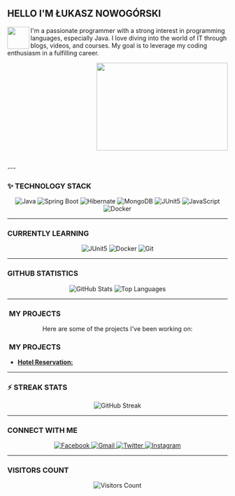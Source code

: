 ##  HELLO I'M ŁUKASZ NOWOGÓRSKI 

<div align="left">
  <img src="https://media.giphy.com/media/LY8yDak6Tngb6FfPrt/giphy.gif" align="left" width="50" height="50" />
</div>

I'm a passionate programmer with a strong interest in programming languages, especially Java. I love diving into the world of IT through blogs, videos, and courses. My goal is to leverage my coding enthusiasm in a fulfilling career.

<div align="right">
  <img src="https://i.pinimg.com/originals/8c/99/32/8c9932467d165651c6a2b0287b3a4a28.gif" width="300" height="200" />
</div>

<br clear="both"> ---

### ✨ TECHNOLOGY STACK

<p align="center">
  <img src="https://img.shields.io/badge/Java-%23ED8B00.svg?style=for-the-badge&logo=java&logoColor=white" alt="Java">
  <img src="https://img.shields.io/badge/Spring_Boot-6DB33F?style=for-the-badge&logo=spring-boot&logoColor=white" alt="Spring Boot">
  <img src="https://img.shields.io/badge/Hibernate-59AB60?style=for-the-badge&logo=hibernate&logoColor=white" alt="Hibernate">
  <img src="https://img.shields.io/badge/MongoDB-%2347A248.svg?style=for-the-badge&logo=mongodb&logoColor=white" alt="MongoDB">
  <img src="https://img.shields.io/badge/JUnit5-25A162?style=for-the-badge&logo=junit5&logoColor=white" alt="JUnit5">
  <img src="https://img.shields.io/badge/JavaScript-F7DF1E?style=for-the-badge&logo=javascript&logoColor=black" alt="JavaScript">
  <img src="https://img.shields.io/badge/Docker-%230db7ed.svg?style=for-the-badge&logo=docker&logoColor=white" alt="Docker">
</p>

---

###  CURRENTLY LEARNING

<p align="center">
  <img src="https://img.shields.io/badge/JUnit5-%232C5263.svg?style=for-the-badge&logo=JUnit5&logoColor=white" alt="JUnit5">
  <img src="https://img.shields.io/badge/Docker-%232496ED.svg?style=for-the-badge&logo=docker&logoColor=white" alt="Docker">
  <img src="https://img.shields.io/badge/Git-%23F05032.svg?style=for-the-badge&logo=git&logoColor=white" alt="Git">
</p>

---

###  GITHUB STATISTICS

<p align="center">
  <img src="https://github-readme-stats.vercel.app/api?username=luxus-0&show_icons=true&theme=tokyonight" alt="GitHub Stats">
  <img src="https://github-readme-stats.vercel.app/api/top-langs/?username=luxus-0&show_icons=true&theme=tokyonight&exclude_repo=Lotto_Game" alt="Top Languages">
</p>

---

### ️ MY PROJECTS

<p align="center">
  Here are some of the projects I've been working on:

 ### ️ MY PROJECTS
 
* [**Hotel Reservation:**](https://github.com/luxus-0/hotel-reservation)
</p>

---

### ⚡ STREAK STATS

<p align="center">
  <img src="https://github-readme-streak-stats.herokuapp.com/?user=luxus-0&theme=tokyonight" alt="GitHub Streak">
</p>

---

###  CONNECT WITH ME

<p align="center">
  <a href="https://www.facebook.com/profile.php?id=100000975680046" target="_blank">
    <img src="https://img.icons8.com/color/50/000000/facebook-new.png" alt="Facebook">
  </a>
  <a href="mailto:luxus0@gmail.com" target="_blank">
    <img src="https://img.icons8.com/color/50/000000/gmail.png" alt="Gmail">
  </a>
  <a href="https://twitter.com/ukasz78589816" target="_blank">
    <img src="https://img.icons8.com/color/50/000000/twitter.png" alt="Twitter">
  </a>
  <a href="https://www.instagram.com/epakanowysacz0/" target="_blank">
    <img src="https://img.icons8.com/fluency/50/000000/instagram-new.png" alt="Instagram">
  </a>
</p>

---

###  VISITORS COUNT

<p align="center">
  <img src="https://komarev.com/ghpvc/?username=luxus-0&color=green&style=for-the-badge" alt="Visitors Count">
</p>
